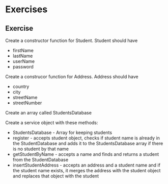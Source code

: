 # Exercises
## Exercise
Create a constructor function for Student. Student should have
* firstName
* lastName
* userName
* password

Create a construcor function for Address. Address should have
* country
* city
* streetName
* streetNumber

Create an array called StudentsDatabase

Create a service object with these methods:
* StudentsDatabase - Array for keeping students
* register - accepts student object, checks if student name is already in the StudentDatabase and adds it to the StudentsDatabase array if there is no student by that name
* getStudentByName - accepts a name and finds and returns a student from the StudentDatabase
* insertStudentAddress - accepts an address and a student name and if the student name exists, it merges the address with the student object and replaces that object with the student
